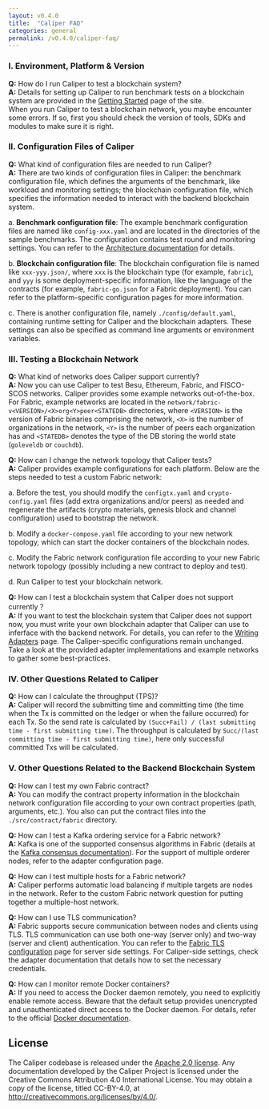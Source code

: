 ```yaml
---
layout: v0.4.0
title:  "Caliper FAQ"
categories: general
permalink: /v0.4.0/caliper-faq/
---
```



### I. Environment, Platform & Version
**Q:** How do I run Caliper to test a blockchain system?  
**A:** Details for setting up Caliper to run benchmark tests on a blockchain system are provided in the [Getting Started](./Getting_Started.md) page of the site.  
When you run Caliper to test a blockchain network, you maybe encounter some errors. If so, first you should check the version of tools, SDKs and modules to make sure it is right.
 
### II.	Configuration Files of Caliper  
**Q:** What kind of configuration files are needed to run Caliper?  
**A:** There are two kinds of configuration files in Caliper: the benchmark configuration file, which defines the arguments of the benchmark, like workload and monitoring settings; the blockchain configuration file, which specifies the information needed to interact with the backend blockchain system.  

a. **Benchmark configuration file**: The example benchmark configuration files are named like `config-xxx.yaml` and are located in the directories of the sample benchmarks. The configuration contains test round and monitoring settings. You can refer to the [Architecture documentation](./Architecture.md) for details.  

b. **Blockchain configuration file**: The blockchain configuration file is named like `xxx-yyy.json/`, where `xxx` is the blockchain type (for example, `fabric`), and `yyy` is some deployment-specific information, like the language of the contracts (for example, `fabric-go.json` for a Fabric deployment). You can refer to the platform-specific configuration pages for more information.

c. There is another configuration file, namely `./config/default.yaml`, containing runtime setting for Caliper and the blockchain adapters. These settings can also be specified as command line arguments or environment variables.

### III. Testing a Blockchain Network  
**Q:** What kind of networks does Caliper support currently?  
**A:** Now you can use Caliper to test Besu, Ethereum, Fabric, and FISCO-SCOS networks. Caliper provides some example networks out-of-the-box. For Fabric, example networks are located in the `network/fabric-v<VERSION>/<X>org<Y>peer<STATEDB>` directories, where `<VERSION>` is the version of Fabric binaries comprising the network, `<X>` is the number of organizations in the network, `<Y>` is the number of peers each organization has and `<STATEDB>` denotes the type of the DB storing the world state (`goleveldb` or `couchdb`).

**Q:** How can I change the network topology that Caliper tests?  
**A:** Caliper provides example configurations for each platform. Below are the steps needed to test a custom Fabric network:  

a.	Before the test, you should modify the `configtx.yaml` and `crypto-config.yaml` files (add extra organizations and/or peers) as needed and regenerate the artifacts (crypto materials, genesis block and channel configuration) used to bootstrap the network. 
 
b.	Modify a `docker-compose.yaml` file according to your new network topology, which can start the docker containers of the blockchain nodes.  

c.	Modify the Fabric network configuration file according to your new Fabric network topology (possibly including a new contract to deploy and test).  

d.	Run Caliper to test your blockchain network.   

**Q:** How can I test a blockchain system that Caliper does not support currently？  
**A:** If you want to test the blockchain system that Caliper does not support now, you must write your own blockchain adapter that Caliper can use to inferface with the backend network. For details, you can refer to the [Writing Adapters](./Writing_Adapters.md) page. The Caliper-specific configurations remain unchanged. Take a look at the provided adapter implementations and example networks to gather some best-practices.  

### IV.	Other Questions Related to Caliper  
**Q:** How can I calculate the throughput (TPS)?  
**A:** Caliper will record the submitting time and committing time (the time when the Tx is committed on the ledger or when the failure occurred) for each Tx.
So the send rate is calculated by `(Succ+Fail) / (last submitting time - first submitting time)`.
The throughput is calculated by `Succ/(last committing time - first submitting time)`, here only successful committed Txs will be calculated.

### V. Other Questions Related to the Backend Blockchain System  

**Q:** How can I test my own Fabric contract?  
**A:** You can modify the contract property information in the blockchain network configuration file according to your own contract properties (path, arguments, etc.). You also can put the contract files into the `./src/contract/fabric` directory.

**Q:** How can I test a Kafka ordering service for a Fabric network?  
**A:** Kafka is one of the supported consensus algorithms in Fabric (details at the [Kafka consensus documentation](https://hyperledger-fabric.readthedocs.io/en/latest/kafka.html)). For the support of multiple orderer nodes, refer to the adapter configuration page. 

**Q:** How can I test multiple hosts for a Fabric network?  
**A:** Caliper performs automatic load balancing if multiple targets are nodes in the network. Refer to the custom Fabric network question for putting together a multiple-host network. 

**Q:** How can I use TLS communication?  
**A:** Fabric supports secure communication between nodes and clients using TLS. TLS communication can use both one-way (server only) and two-way (server and client) authentication. You can refer to the [Fabric TLS configuration](https://hyperledger-fabric.readthedocs.io/en/release-1.4/enable_tls.html) page for server side settings. For Caliper-side settings, check the adapter documentation that details how to set the necessary credentials.  

**Q:** How can I monitor remote Docker containers?  
**A:** If you need to access the Docker daemon remotely, you need to explicitly enable remote access. Beware that the default setup provides unencrypted and unauthenticated direct access to the Docker daemon. For details, refer to the official [Docker documentation](https://success.docker.com/article/how-do-i-enable-the-remote-api-for-dockerd).

## License
The Caliper codebase is released under the [Apache 2.0 license](./LICENSE.md). Any documentation developed by the Caliper Project is licensed under the Creative Commons Attribution 4.0 International License. You may obtain a copy of the license, titled CC-BY-4.0, at http://creativecommons.org/licenses/by/4.0/.
